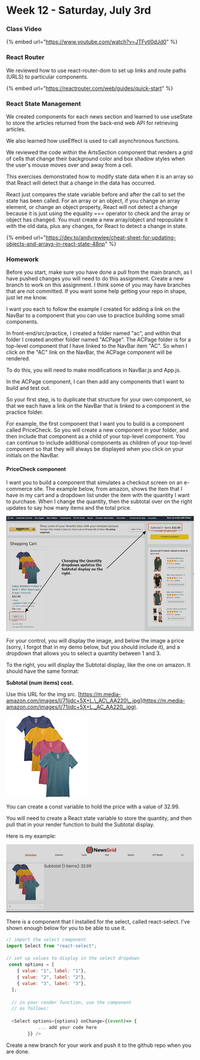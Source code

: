 # Week 12 - Saturday, July 3rd

### Class Video

{% embed url="https://www.youtube.com/watch?v=JTFytl0dJd0" %}

### React Router

We reviewed how to use react-router-dom to set up links and route paths \(URLS\) to particular components.

{% embed url="https://reactrouter.com/web/guides/quick-start" %}

### React State Management

We created components for each news section and learned to use useState to store the articles returned from the back-end web API for retrieving articles.

We also learned how useEffect is used to call asynchronous functions.

We reviewed the code within the ArtsSection component that renders a grid of cells that change their background color and box shadow styles when the user's mouse moves over and away from a cell.

This exercises demonstrated how to modify state data when it is an array so that React will detect that a change in the data has occurred.

React just compares the state variable before and after the call to set the state has been called. For an array or an object, if you change an array element, or change an object property, React will not detect a change because it is just using the equality === operator to check and the array or object has changed. You must create a new array/object and repopulate it with the old data, plus any changes, for React to detect a change in state.

{% embed url="https://dev.to/andyrewlee/cheat-sheet-for-updating-objects-and-arrays-in-react-state-48np" %}

### Homework

Before you start, make sure you have done a pull from the main branch, as I have pushed changes you will need to do this assignment. Create a new branch to work on this assignment.  I think some of you may have branches that are not committed. If you want some help getting your repo in shape, just let me know.

I want you each to follow the example I created for adding a link on the NavBar to a component that you can use to practice building some small components.

In front-end/src/practice, I created a folder named "ac", and within that folder I created another folder named "ACPage". The ACPage folder is for a top-level component that I have linked to the NavBar item "AC". So when I click on the "AC" link on the NavBar, the ACPage component will be rendered. 

To do this, you will need to make modifications in NavBar.js and App.js.

In the ACPage component, I can then add any components that I want to build and test out. 

So your first step, is to duplicate that structure for your own component, so that we each have a link on the NavBar that is linked to a component in the practice folder. 

For example, the first component that I want you to build is a component called PriceCheck. So you will create a new component in your folder, and then include that component as a child of your top-level component.  You can continue to include additional components as children of your top-level component so that they will always be displayed when you click on your initials on the NavBar.

#### PriceCheck component

I want you to build a component that simulates a checkout screen on an e-commerce site. The example below, from amazon, shows the item that I have in my cart and a dropdown list under the item with the quantity I want to purchase. When I change the quantity, then the subtotal over on the right updates to say how many items and the total price. 

![](../.gitbook/assets/image%20%28372%29.png)

For your control, you will display the image, and below the image a price \(sorry, I forgot that in my demo below, but you should include it\), and a dropdown that allows you to select a quantity between 1 and 3. 

To the right, you will display the Subtotal display, like the one on amazon. It should have the same format: 

**Subtotal \(num items\) cost.**

Use this URL for the img src. [https://m.media-amazon.com/images/I/71ijdc+5X+L.\_AC\_AA220\_.jpg](https://m.media-amazon.com/images/I/71ijdc+5X+L._AC_AA220_.jpg). 

![](../.gitbook/assets/image%20%287%29.png)

You can create a const variable to hold the price with a value of 32.99.

You will need to create a React state variable to store the quantity, and then pull that in your render function to build the Subtotal display.

Here is my example:

![](../.gitbook/assets/image%20%28279%29.png)

There is a component that I installed for the select, called react-select. I've shown enough below for you to be able to use it.

```javascript
// import the select component
import Select from "react-select";

// set up values to display in the select dropdown
 const options = [
    { value: "1", label: "1"},
    { value: "2", label: "2"},
    { value: "3", label: "3"},
  ];
  
  // in your render function, use the component
  // as follows:
  
  <Select options={options} onChange={(event)=> {
            ... add your code here
        }} />
```

Create a new branch for your work and push it to the github repo when you are done.

